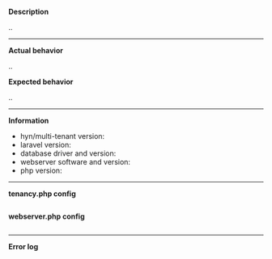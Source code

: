 <!--
Feel free to open an issue for questions and for reporting problems with this package.

To make reporting issues easier, attempt to complete the below information. Delete
anything that doesn't apply to your request.
-->

__Description__

..

---

__Actual behavior__

..

__Expected behavior__

..

---
__Information__

- hyn/multi-tenant version:
- laravel version:
- database driver and version:
- webserver software and version:
- php version:

---

__tenancy.php config__

```php

```

__webserver.php config__

```php

```

---

__Error log__

```text

```
